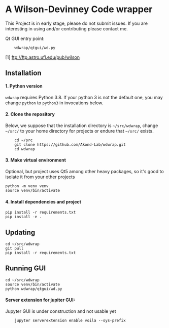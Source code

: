 
A Wilson-Devinney Code wrapper
==============================

This Project is in early stage, please do not submit issues.
If you are interesting in using and/or contributing please contact me.

Qt GUI entry point:
```
    wdwrap/qtgui/wd.py
```


[1] ftp://ftp.astro.ufl.edu/pub/wilson


## Installation
#### 1. Python version
`wdwrap` requires Python 3.8. If your python 3 is not the default one, you may change `python` to `python3` in
invocations below.  
#### 2. Clone the repository
Below, we suppose that the installation directory is `~/src/wdwrap`, change `~/src/` to your home directory for 
projects or endure that `~/src/` exists.
```
    cd ~/src
    git clone https://github.com/Akond-Lab/wdwrap.git
    cd wdwrap
```
#### 3. Make virtual environment
Optional, but project uses Qt5 among other heavy packages, so it's good to isolate it from your other projects
```
python -m venv venv
source venv/bin/activate
``` 
#### 4. Install dependencies and project
```
pip install -r requirements.txt
pip install -e .
```

## Updating
```
cd ~/src/wdwrap
git pull
pip install -r requirements.txt
```

## Running GUI
```
cd ~/src/wdwrap 
source venv/bin/activate
python wdwrap/qtgui/wd.py
```

#### Server extension for jupiter GUI:
Jupyter GUI is under construction and not usable yet
```
    jupyter serverextension enable voila --sys-prefix
```